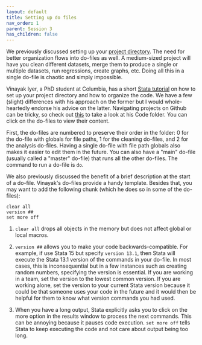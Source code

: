 ```yaml
---
layout: default
title: Setting up do files
nav_order: 1
parent: Session 3
has_children: false
---
```


We previously discussed setting up your [project directory](https://amolraswan.github.io/stata_workshop/session2/1_project_folder/). The need for better organization flows into do-files as well. A medium-sized project will have you clean different datasets, merge them to produce a single or multiple datasets, run regressions, create graphs, etc. Doing all this in a single do-file is chaotic and simply impossible. 

Vinayak Iyer, a PhD student at Columbia, has a short [Stata tutorial](https://github.com/vinayakiyer/MA_StataTutorial) on how to set up your project directory and how to organize the code. We have a few (slight) differences with his approach on the former but I would whole-heartedly endorse his advice on the latter. Navigating projects on Github can be tricky, so check out [this](https://github.com/vinayakiyer/MA_StataTutorial/tree/master/Code) to take a look at his Code folder. You can click on the do-files to view their content. 

First, the do-files are numbered to preserve their order in the folder: 0 for the do-file with globals for file paths, 1 for the cleaning do-files, and 2 for the analysis do-files. Having a single do-file with file path globals also makes it easier to edit them in the future. You can also have a "main" do-file (usually called a "master" do-file) that runs all the other do-files. The command to run a do-file is ``do``.  

We also previously discussed the benefit of a brief description at the start of a do-file. Vinayak's do-files provide a handy template. Besides that, you may want to add the following chunk (which he does so in some of the do-files):

```
clear all 
version ##
set more off
```

1. ``clear all`` drops all objects in the memory but does not affect global or local macros.

2. ``version ##`` allows you to make your code backwards-compatible. For example, if use Stata 15 but specify ``version 13.1``, then Stata will execute the Stata 13.1 version of the commands in your do-file. In most cases, this is inconsequential but in a few instances such as creating random numbers, specifying the version is essential. If you are working in a team, set the version to the lowest common version. If you are working alone, set the version to your current Stata version because it could be that someone uses your code in the future and it would then be helpful for them to know what version commands you had used.

3. When you have a long output, Stata explicitly asks you to click on the more option in the results window to process the next commands. This can be annoying because it pauses code execution. ``set more off`` tells Stata to keep executing the code and not care about output being too long.